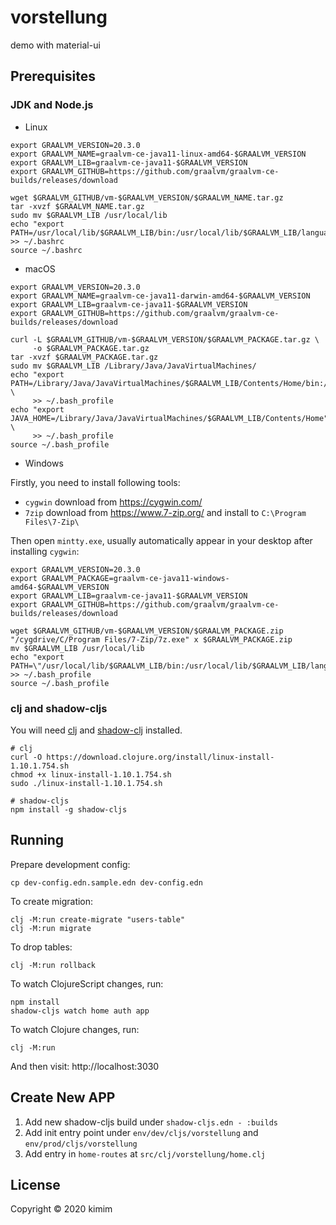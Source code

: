 # vorstellung

demo with material-ui

## Prerequisites

### JDK and Node.js

- Linux

```shell
export GRAALVM_VERSION=20.3.0
export GRAALVM_NAME=graalvm-ce-java11-linux-amd64-$GRAALVM_VERSION
export GRAALVM_LIB=graalvm-ce-java11-$GRAALVM_VERSION
export GRAALVM_GITHUB=https://github.com/graalvm/graalvm-ce-builds/releases/download

wget $GRAALVM_GITHUB/vm-$GRAALVM_VERSION/$GRAALVM_NAME.tar.gz
tar -xvzf $GRAALVM_NAME.tar.gz
sudo mv $GRAALVM_LIB /usr/local/lib
echo "export PATH=/usr/local/lib/$GRAALVM_LIB/bin:/usr/local/lib/$GRAALVM_LIB/languages/js/bin:$PATH" >> ~/.bashrc
source ~/.bashrc
```

- macOS

```shell
export GRAALVM_VERSION=20.3.0
export GRAALVM_NAME=graalvm-ce-java11-darwin-amd64-$GRAALVM_VERSION
export GRAALVM_LIB=graalvm-ce-java11-$GRAALVM_VERSION
export GRAALVM_GITHUB=https://github.com/graalvm/graalvm-ce-builds/releases/download

curl -L $GRAALVM_GITHUB/vm-$GRAALVM_VERSION/$GRAALVM_PACKAGE.tar.gz \
     -o $GRAALVM_PACKAGE.tar.gz
tar -xvzf $GRAALVM_PACKAGE.tar.gz
sudo mv $GRAALVM_LIB /Library/Java/JavaVirtualMachines/
echo "export PATH=/Library/Java/JavaVirtualMachines/$GRAALVM_LIB/Contents/Home/bin:/usr/local/lib/$GRAALVM_LIB/languages/js/bin:$PATH" \
     >> ~/.bash_profile
echo "export JAVA_HOME=/Library/Java/JavaVirtualMachines/$GRAALVM_LIB/Contents/Home" \
     >> ~/.bash_profile
source ~/.bash_profile
```

- Windows

Firstly, you need to install following tools:
- `cygwin` download from https://cygwin.com/
- `7zip` download from https://www.7-zip.org/ and install to `C:\Program Files\7-Zip\`

Then open `mintty.exe`, usually automatically appear in your desktop after installing `cygwin`:

```shell
export GRAALVM_VERSION=20.3.0
export GRAALVM_PACKAGE=graalvm-ce-java11-windows-amd64-$GRAALVM_VERSION
export GRAALVM_LIB=graalvm-ce-java11-$GRAALVM_VERSION
export GRAALVM_GITHUB=https://github.com/graalvm/graalvm-ce-builds/releases/download

wget $GRAALVM_GITHUB/vm-$GRAALVM_VERSION/$GRAALVM_PACKAGE.zip
"/cygdrive/C/Program Files/7-Zip/7z.exe" x $GRAALVM_PACKAGE.zip
mv $GRAALVM_LIB /usr/local/lib
echo "export PATH=\"/usr/local/lib/$GRAALVM_LIB/bin:/usr/local/lib/$GRAALVM_LIB/languages/js/bin:$PATH\"" >> ~/.bash_profile
source ~/.bash_profile
```

### clj and shadow-cljs

You will need [clj][1] and [shadow-clj][2] installed.

```shell
# clj
curl -O https://download.clojure.org/install/linux-install-1.10.1.754.sh
chmod +x linux-install-1.10.1.754.sh
sudo ./linux-install-1.10.1.754.sh

# shadow-cljs
npm install -g shadow-cljs
```

[1]: https://clojure.org/guides/getting_started
[2]: https://shadow-cljs.github.io/docs/UsersGuide.html

## Running

Prepare development config:

    cp dev-config.edn.sample.edn dev-config.edn

To create migration:

    clj -M:run create-migrate "users-table"
    clj -M:run migrate

To drop tables:

    clj -M:run rollback

To watch ClojureScript changes, run:

    npm install
    shadow-cljs watch home auth app

To watch Clojure changes, run:

    clj -M:run

And then visit: http://localhost:3030

## Create New APP

1. Add new shadow-cljs build under `shadow-cljs.edn - :builds`
2. Add init entry point under `env/dev/cljs/vorstellung` and `env/prod/cljs/vorstellung`
3. Add entry in `home-routes` at `src/clj/vorstellung/home.clj`

## License

Copyright © 2020 kimim
